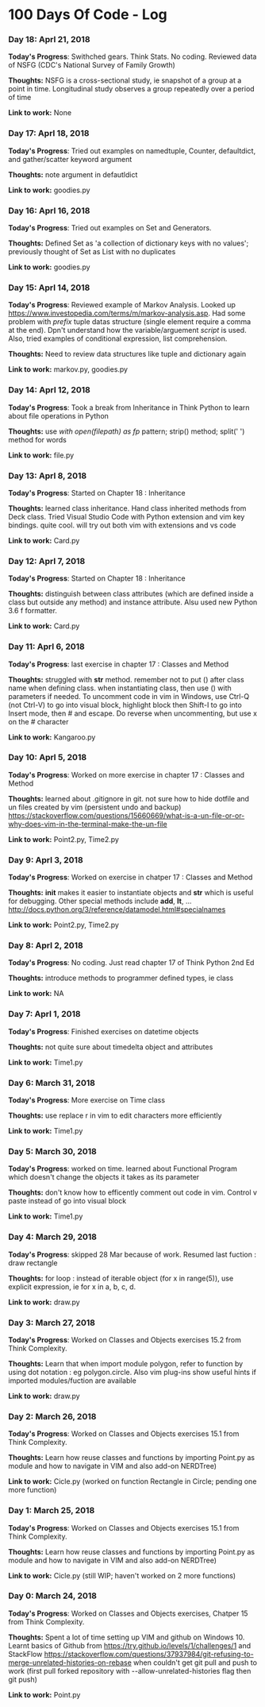 # 100 Days Of Code - Log

### Day 18: Aprl 21, 2018

**Today's Progress**: Swithched gears. Think Stats. No coding. Reviewed data of NSFG (CDC's National Survey of Family Growth)

**Thoughts:** NSFG is a cross-sectional study, ie snapshot of a group at a point in time. Longitudinal study observes a group repeatedly over a period of time

**Link to work:** None


### Day 17: Aprl 18, 2018

**Today's Progress**: Tried out examples on namedtuple, Counter, defaultdict, and gather/scatter keyword argument

**Thoughts:** note argument in defautldict

**Link to work:** goodies.py


### Day 16: Aprl 16, 2018

**Today's Progress**: Tried out examples on Set and Generators.

**Thoughts:** Defined Set as 'a collection of dictionary keys with no values'; previously thought of Set as List with no duplicates

**Link to work:** goodies.py


### Day 15: Aprl 14, 2018

**Today's Progress**: Reviewed example of Markov Analysis. Looked up https://www.investopedia.com/terms/m/markov-analysis.asp. Had some problem with *prefix* tuple datas structure (single element require a comma at the end).  Dpn't understand how the variable/arguement *script* is used. Also, tried examples of conditional expression, list comprehension.

**Thoughts:** Need to review data structures like tuple and dictionary again

**Link to work:** markov.py, goodies.py


### Day 14: Aprl 12, 2018

**Today's Progress**: Took a break from Inheritance in Think Python to learn about file operations in Python

**Thoughts:** use *with open(filepath) as fp* pattern; strip() method; split(' ') method for words

**Link to work:** file.py


### Day 13: Aprl 8, 2018

**Today's Progress**: Started on Chapter 18 : Inheritance

**Thoughts:** learned class inheritance. Hand class inherited methods from Deck class. Tried Visual Studio Code with Python extension and vim key bindings. quite cool. will try out both vim with extensions and vs code

**Link to work:** Card.py


### Day 12: Aprl 7, 2018

**Today's Progress**: Started on Chapter 18 : Inheritance

**Thoughts:** distinguish between class attributes (which are defined inside a class but outside any method) and instance attribute. Alsu used new Python 3.6 f formatter. 

**Link to work:** Card.py


### Day 11: Aprl 6, 2018

**Today's Progress**: last exercise in  chapter 17 : Classes and Method

**Thoughts:** struggled with __str__ method. remember not to put () after class name when defining class. when instantiating class, then use () with parameters if needed. To uncomment code in vim in Windows, use Ctrl-Q (not Ctrl-V) to go into visual block, highlight block then Shift-I to go into Insert mode, then # and escape. Do reverse when uncommenting, but use x on the # character

**Link to work:** Kangaroo.py

### Day 10: Aprl 5, 2018

**Today's Progress**: Worked on more exercise in chapter 17 : Classes and Method

**Thoughts:** learned about .gitignore in git. not sure how to hide dotfile and un files created by vim (persistent undo and backup) https://stackoverflow.com/questions/15660669/what-is-a-un-file-or-or-why-does-vim-in-the-terminal-make-the-un-file

**Link to work:** Point2.py, Time2.py


### Day 9: Aprl 3, 2018

**Today's Progress**: Worked on exercise in chatper 17 : Classes and Method

**Thoughts:** __init__ makes it easier to instantiate objects and __str__ which is useful for debugging. Other special methods include __add__, __lt__, ... http://docs.python.org/3/reference/datamodel.html#specialnames

**Link to work:** Point2.py, Time2.py

### Day 8: Aprl 2, 2018

**Today's Progress**: No coding. Just read chapter 17 of Think Python 2nd Ed

**Thoughts:** introduce methods to programmer defined types, ie class

**Link to work:** NA


### Day 7: Aprl 1, 2018

**Today's Progress**: Finished exercises on datetime objects

**Thoughts:** not quite sure about timedelta object and attributes

**Link to work:** Time1.py


### Day 6: March 31, 2018

**Today's Progress**: More exercise on Time class

**Thoughts:** use replace r in vim to edit characters more efficiently

**Link to work:** Time1.py

### Day 5: March 30, 2018

**Today's Progress**: worked on time. learned about Functional Program which doesn't change the objects it takes as its parameter

**Thoughts:** don't know how to efficently comment out code in vim. Control v paste instead of go into visual block

**Link to work:** Time1.py

### Day 4: March 29, 2018

**Today's Progress**: skipped 28 Mar because of work. Resumed last fuction : draw rectangle

**Thoughts:** for loop : instead of iterable object (for x in range(5)), use explicit expression, ie for x in a, b, c, d.

**Link to work:** draw.py

### Day 3: March 27, 2018

**Today's Progress**: Worked on Classes and Objects exercises 15.2 from Think Complexity. 

**Thoughts:** Learn that when import module polygon, refer to function by using dot notation : eg polygon.circle. Also vim plug-ins show useful hints if imported modules/fuction are available

**Link to work:** draw.py

### Day 2: March 26, 2018

**Today's Progress**: Worked on Classes and Objects exercises 15.1 from Think Complexity. 

**Thoughts:** Learn how reuse classes and functions by importing Point.py as module and how to navigate in VIM and also add-on NERDTree)

**Link to work:** Cicle.py (worked on function Rectangle in Circle; pending one more function)

### Day 1: March 25, 2018

**Today's Progress**: Worked on Classes and Objects exercises 15.1 from Think Complexity. 

**Thoughts:** Learn how reuse classes and functions by importing Point.py as module and how to navigate in VIM and also add-on NERDTree)

**Link to work:** Cicle.py (still WIP; haven't worked on 2 more functions)


### Day 0: March 24, 2018

**Today's Progress**: Worked on Classes and Objects exercises, Chatper 15 from Think Complexity. 

**Thoughts:** Spent a lot of time setting up VIM and github on Windows 10. Learnt basics of Github from https://try.github.io/levels/1/challenges/1 and StackFlow https://stackoverflow.com/questions/37937984/git-refusing-to-merge-unrelated-histories-on-rebase when couldn't get git pull and push to work (first pull forked repository with --allow-unrelated-histories flag then git push)

**Link to work:** Point.py
